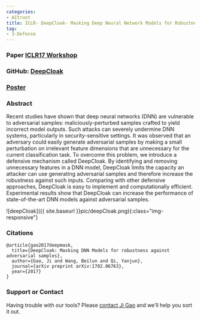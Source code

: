 ```yaml
---
categories:
- AItrust
title: ICLR- DeepCloak- Masking Deep Neural Network Models for Robustness against Adversarial Samples
tag:
- 3-Defense
---
```



### Paper [ICLR17 Workshop](https://arxiv.org/abs/1702.06763)

### GitHub: [DeepCloak](https://github.com/qdata/deepcloak)

### [Poster](http://www.cs.virginia.edu/yanjun/paperA14/2017-ICLRposter_deepCloak.pdf)

### Abstract
Recent studies have shown that deep neural networks (DNN) are vulnerable to adversarial samples: maliciously-perturbed samples crafted to yield incorrect model outputs. Such attacks can severely undermine DNN systems, particularly in security-sensitive settings. It was observed that an adversary could easily generate adversarial samples by making a small perturbation on irrelevant feature dimensions that are unnecessary for the current classification task. To overcome this problem, we introduce a defensive mechanism called DeepCloak. By identifying and removing unnecessary features in a DNN model, DeepCloak limits the capacity an attacker can use generating adversarial samples and therefore increase the robustness against such inputs. Comparing with other defensive approaches, DeepCloak is easy to implement and computationally efficient. Experimental results show that DeepCloak can increase the performance of state-of-the-art DNN models against adversarial samples.

![deepCloak]({{ site.baseurl }}pic/deepCloak.png){:class="img-responsive"}


### Citations

```
@article{gao2017deepmask,
  title={DeepCloak: Masking DNN Models for robustness against adversarial samples},
  author={Gao, Ji and Wang, Beilun and Qi, Yanjun},
  journal={arXiv preprint arXiv:1702.06763},
  year={2017}
}
```


### Support or Contact

Having trouble with our tools? Please [contact Ji Gao](mailto:jg6yd@virginia.edu) and we’ll help you sort it out.
